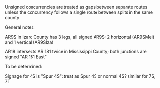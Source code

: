 Unsigned concurrencies are treated as gaps between separate routes unless the concurrency follows a single route between splits in the same county

General notes:

AR9S in Izard County has 3 legs, all signed AR9S: 2 horizontal (AR9SMel) and 1 vertical (AR9SIza)

AR18 intersects AR 181 twice in Mississippi County; both junctions are signed "AR 181 East"

To be determined:

Signage for 4S is "Spur 4S": treat as Spur 4S or normal 4S?
similar for 7S, 7T


